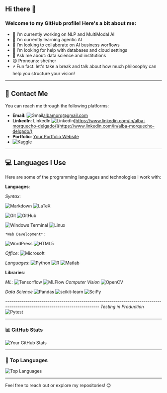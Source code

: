 ## Hi there 👋
### Welcome to my GitHub profile! Here's a bit about me:

<!--
**AMorQ/AMorQ** is a ✨ _special_ ✨ repository because its `README.md` (this file) appears on your GitHub profile.
-->

- 🔭 I’m currently working on NLP and MultiModal AI
- 🌱 I’m currently learning agentic AI
- 👯 I’m looking to collaborate on AI business worflows
- 🤔 I’m looking for help with databases and cloud settings
- 💬 Ask me about: data science and institutions
- 😄 Pronouns: she/her
- ⚡ Fun fact: let's take a break and talk about how much philosophy can help you structure your vision!



---

## 🔗 Contact Me
You can reach me through the following platforms:
- **Email**: ![Gmail](https://img.shields.io/badge/Gmail-D14836?style=for-the-badge&logo=gmail&logoColor=white)[albamorq@gmail.com](mailto:albamorq@gmail.com)
- **LinkedIn**: LinkedIn	![LinkedIn](https://img.shields.io/badge/linkedin-%230077B5.svg?style=for-the-badge&logo=linkedin&logoColor=white)[https://www.linkedin.com/in/alba-morquecho-delgado/](https://www.linkedin.com/in/alba-morquecho-delgado/)
- **Portfolio**: [Your Portfolio Website](https://yourwebsite.com)
- ![Kaggle](https://img.shields.io/badge/Kaggle-035a7d?style=for-the-badge&logo=kaggle&logoColor=white)

---

## 💻 Languages I Use
Here are some of the programming languages and technologies I work with:

**Languages**:

*Syntax*:

![Markdown](https://img.shields.io/badge/Markdown-000000.svg?style=for-the-badge&logo=Markdown&logoColor=white)
![LaTeX](https://img.shields.io/badge/latex-%23008080.svg?style=for-the-badge&logo=latex&logoColor=white)

![Git](https://img.shields.io/badge/Git-F05032.svg?style=for-the-badge&logo=Git&logoColor=white)
![GitHub](https://img.shields.io/badge/GitHub-e89282.svg?style=for-the-badge&logo=GitHub&logoColor=white)

![Windows Terminal](https://img.shields.io/badge/Windows%20Terminal-%234D4D4D.svg?style=for-the-badge&logo=windows-terminal&logoColor=white)
![Linux](https://img.shields.io/badge/Linux-0078D6?style=for-the-badge&logo=linux&logoColor=white)

    *Web Development*:
![WordPress](https://img.shields.io/badge/WordPress-%23117AC9.svg?style=for-the-badge&logo=WordPress&logoColor=white)
![HTML5](https://img.shields.io/badge/html5-%23E34F26.svg?style=for-the-badge&logo=html5&logoColor=white)

  *Office*:
![Microsoft](https://img.shields.io/badge/Microsoft-0078D4?style=for-the-badge&logo=microsoft&logoColor=white)

  *Languages*:
![Python](https://img.shields.io/badge/python-3670A0?style=for-the-badge&logo=python&logoColor=ffdd54)
![R](https://img.shields.io/badge/r-%23276DC3.svg?style=for-the-badge&logo=r&logoColor=white)
![Matlab](https://img.shields.io/badge/Matlab-8A2BE2?style=for-the-badge&logo=matlab&logoColor=white)

**Libraries**:

  *ML*:
![Tensorflow](https://img.shields.io/badge/Tensorflow-8A2BE2?style=for-the-badge&logo=tensorflow&logoColor=white)
![MLFlow](https://img.shields.io/badge/MLFlow-8A2BE2?style=for-the-badge&logo=mlflow&logoColor=white)
  *Computer Vision*
![OpenCV](https://img.shields.io/badge/opencv-%23white.svg?style=for-the-badge&logo=opencv&logoColor=white)

  *Data Science*
![Pandas](https://img.shields.io/badge/Pandas-8A2BE2?style=for-the-badge&logo=pandas&logoColor=white)
![scikit-learn](https://img.shields.io/badge/scikit--learn-%23F7931E.svg?style=for-the-badge&logo=scikit-learn&logoColor=white)
![SciPy](https://img.shields.io/badge/SciPy-%230C55A5.svg?style=for-the-badge&logo=scipy&logoColor=%white)

-----------------------------------------------------------------------------------------------------------------------------  *Testing in Production*
![Pytest](https://img.shields.io/badge/pytest-%23ffffff.svg?style=for-the-badge&logo=pytest&logoColor=2f9fe3)

_____________________________________________________________________________________________________________________________

### 📊 GitHub Stats
![Your GitHub Stats](https://github-readme-stats.vercel.app/api?username=AMorQ&show_icons=true&theme=radical)

---

### 🌟 Top Languages
![Top Languages](https://github-readme-stats.vercel.app/api/top-langs/?username=AMorQ&layout=compact&theme=radical)

---

Feel free to reach out or explore my repositories! 😊

